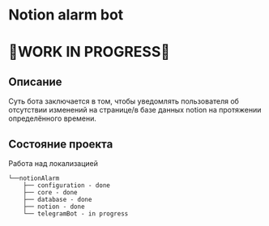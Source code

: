 # Notion alarm bot
# 🚧WORK IN PROGRESS🚧

## Описание
Суть бота заключается в том, чтобы уведомлять пользователя об отсутствии изменений на странице/в базе данных notion на протяжении определённого времени.
## Состояние проекта
Работа над локализацией

```
└──notionAlarm
    ├── configuration - done
    ├── core - done
    ├── database - done
    ├── notion - done
    └── telegramBot - in progress
```
